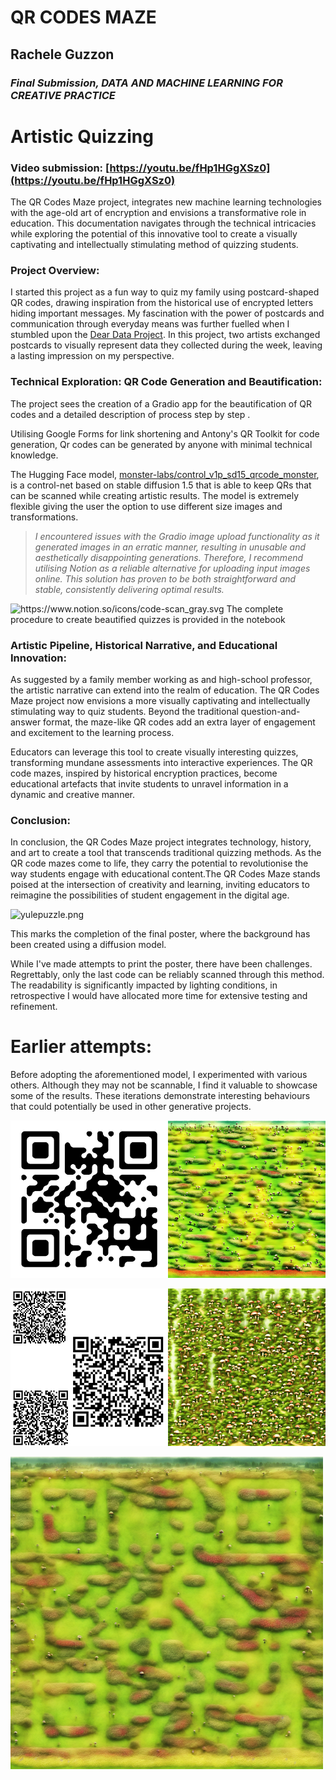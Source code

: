 # QR CODES MAZE
## Rachele Guzzon
### *Final Submission, DATA AND MACHINE LEARNING FOR CREATIVE PRACTICE*

# Artistic Quizzing

### Video submission: [https://youtu.be/fHp1HGgXSz0](https://youtu.be/fHp1HGgXSz0)

The QR Codes Maze project, integrates new machine learning technologies with the age-old art of encryption and envisions a transformative role in education. This documentation navigates through the technical intricacies while exploring the potential of this innovative tool to create a visually captivating and intellectually stimulating method of quizzing students.

### **Project Overview:**

I started this project as a fun way to quiz my family using postcard-shaped QR codes, drawing inspiration from the historical use of encrypted letters hiding important messages. My fascination with the power of postcards and communication through everyday means was further fuelled when I stumbled upon the [Dear Data Project](https://www.dear-data.com/theproject). In this project, two artists exchanged postcards to visually represent data they collected during the week, leaving a lasting impression on my perspective.

### **Technical Exploration: QR Code Generation and Beautification:**

The project sees the creation of  a Gradio app for the beautification of QR codes and a detailed description of process step by step .

Utilising Google Forms for link shortening and Antony's QR Toolkit for code generation, Qr codes can be generated by anyone with minimal technical knowledge. 

The Hugging Face model, [monster-labs/control_v1p_sd15_qrcode_monster](https://huggingface.co/monster-labs/control_v1p_sd15_qrcode_monster), is a control-net based on stable diffusion 1.5 that is able to keep QRs that can be scanned while creating artistic results. The model is extremely flexible giving the user the option to use different size images and transformations.

> *I encountered issues with the Gradio image upload functionality as it generated images in an erratic manner, resulting in unusable and aesthetically disappointing generations. Therefore, I recommend utilising Notion as a reliable alternative for uploading input images online. This solution has proven to be both straightforward and stable, consistently delivering optimal results.*
> 

<aside>
<img src="https://www.notion.so/icons/code-scan_gray.svg" alt="https://www.notion.so/icons/code-scan_gray.svg" width="40px" /> The complete procedure to create beautified quizzes is provided in the notebook

</aside>

### **Artistic Pipeline, Historical Narrative, and Educational Innovation:**

As suggested by a family member working as and high-school professor, the artistic narrative can extend into the realm of education. The QR Codes Maze project now envisions a more visually captivating and intellectually stimulating way to quiz students. Beyond the traditional question-and-answer format, the maze-like QR codes add an extra layer of engagement and excitement to the learning process.

Educators can leverage this tool to create visually interesting quizzes, transforming mundane assessments into interactive experiences. The QR code mazes, inspired by historical encryption practices, become educational artefacts that invite students to unravel information in a dynamic and creative manner.

### **Conclusion:**

In conclusion, the QR Codes Maze project integrates technology, history, and art to create a tool that transcends traditional quizzing methods. As the QR code mazes come to life, they carry the potential to revolutionise the way students engage with educational content.The QR Codes Maze stands poised at the intersection of creativity and learning, inviting educators to reimagine the possibilities of student engagement in the digital age.

![yulepuzzle.png](assets/yulepuzzle.png)

This marks the completion of the final poster, where the background has been created using a diffusion model. 

While I've made attempts to print the poster, there have been challenges. Regrettably, only the last code can be reliably scanned through this method. The readability is significantly impacted by lighting conditions, in retrospective I would have allocated more time for extensive testing and refinement.

# Earlier attempts:

Before adopting the aforementioned model, I experimented with various others. Although they may not be scannable, I find it valuable to showcase some of the results. These iterations demonstrate interesting behaviours that could potentially be used in other generative projects.

![download (12).png](assets/download_(12).png)

![Untitled](assets/Untitled.png)

![Untitled](assets/Untitled%201.png)

